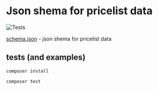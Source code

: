 # Json shema for pricelist data

![Tests](https://github.com/erikroznbeker/pricelist-json-shema/actions/workflows/php.yml/badge.svg)

[schema.json](schema.json)  - json shema for pricelist data

## tests (and examples)

```composer install```

```composer test```
